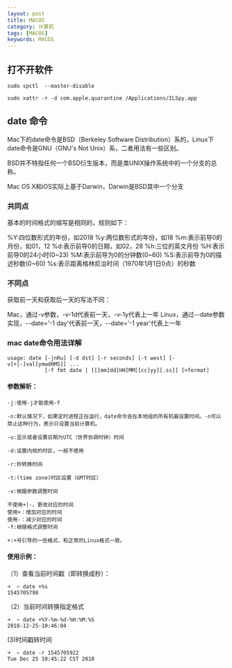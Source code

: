 ```yaml
---
layout: post
title: MACOS
category: 计算机
tags: [MACOS]
keywords: MACOS
---
```


## 打不开软件

```
sudo spctl  --master-disable
```

```
sudo xattr -r -d com.apple.quarantine /Applications/ILSpy.app
```

## date 命令
Mac下的date命令是BSD（Berkeley Software Distribution）系的，Linux下date命令是GNU（GNU's Not Unix）系，二者用法有一些区别。

BSD并不特指任何一个BSD衍生版本，而是类UNIX操作系统中的一个分支的总称。

Mac OS X和iOS实际上基于Darwin，Darwin是BSD其中一个分支

### 共同点
基本的时间格式的缩写是相同的，规则如下：

%Y:四位数形式的年份，如2018
%y:两位数形式的年份，如18
%m:表示前导0的月份，如01，12
%d:表示前导0的日期，如02，28
%h:三位的英文月份
%H:表示前导0的24小时(0~23)
%M:表示前导为0的分钟数(0~60)
%S:表示前导为0的描述秒数(0~60)
%s:表示距离格林尼治时间（1970年1月1日0点）的秒数

### 不同点
获取前一天和获取后一天的写法不同：

Mac，通过-v参数，-v-1d代表前一天，-v-1y代表上一年
Linux，通过--date参数实现，--date='-1 day'代表前一天，--date='-1 year'代表上一年

### mac date命令用法详解
```
usage: date [-jnRu] [-d dst] [-r seconds] [-t west] [-v[+|-]val[ymwdHMS]] ...
            [-f fmt date | [[[mm]dd]HH]MM[[cc]yy][.ss]] [+format]
```
#### 参数解析：
```
-j:使用-j才能使用-f

-n:默认情况下，如果定时进程正在运行，date命令会在本地组的所有机器设置时间。-n可以禁止这种行为，表示只设置当前计算机。

-u:显示或者设置日期为UTC（世界协调时钟）时间

-d:设置内核的时区，一般不使用

-r:秒转换时间

-t:(time zone)时区设置（GMT时区）

-v:根据参数调整时间

不使用+|-，更改对应的时间
使用+：增加对应的时间
使用-：减少对应的时间
-f:根据格式调整时间

+:+号引导的一些格式，和正常的Linux格式一致。
```

#### 使用示例：

（1）查看当前时间戳（即转换成秒）：
```
➜  ~ date +%s
1545705798
```

（2）当前时间转换指定格式
```
➜  ~ date +%Y-%m-%d-%H:%M:%S
2018-12-25-10:46:04
```

(3)时间戳转时间
```
➜  ~ date -r 1545705922
Tue Dec 25 10:45:22 CST 2018
```